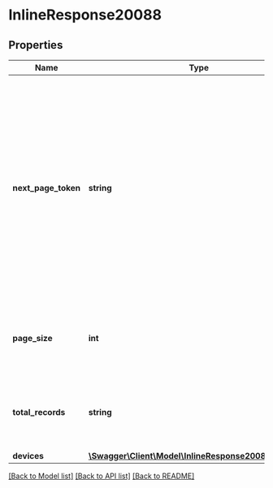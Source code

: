 # InlineResponse20088

## Properties
Name | Type | Description | Notes
------------ | ------------- | ------------- | -------------
**next_page_token** | **string** | The next page token is used to paginate through large result sets. A next page token will be returned whenever the set of available results exceeds the current page size. The expiration period for this token is 15 minutes. | [optional] 
**page_size** | **int** | The number of records returned with a single API call. | [optional] 
**total_records** | **string** | The total number of records found for the query across all pages. | [optional] 
**devices** | [**\Swagger\Client\Model\InlineResponse20088Devices[]**](InlineResponse20088Devices.md) |  | [optional] 

[[Back to Model list]](../README.md#documentation-for-models) [[Back to API list]](../README.md#documentation-for-api-endpoints) [[Back to README]](../README.md)


